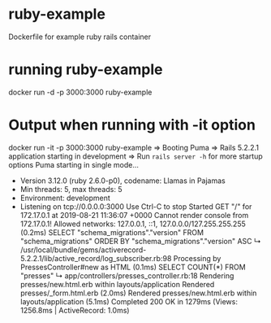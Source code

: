 # ruby-example
Dockerfile for example ruby rails container

# running ruby-example
docker run -d -p 3000:3000 ruby-example

# Output when running with -it option
docker run -it -p 3000:3000 ruby-example
=> Booting Puma
=> Rails 5.2.2.1 application starting in development
=> Run `rails server -h` for more startup options
Puma starting in single mode...
* Version 3.12.0 (ruby 2.6.0-p0), codename: Llamas in Pajamas
* Min threads: 5, max threads: 5
* Environment: development
* Listening on tcp://0.0.0.0:3000
Use Ctrl-C to stop
Started GET "/" for 172.17.0.1 at 2019-08-21 11:36:07 +0000
Cannot render console from 172.17.0.1! Allowed networks: 127.0.0.1, ::1, 127.0.0.0/127.255.255.255
   (0.2ms)  SELECT "schema_migrations"."version" FROM "schema_migrations" ORDER BY "schema_migrations"."version" ASC
  ↳ /usr/local/bundle/gems/activerecord-5.2.2.1/lib/active_record/log_subscriber.rb:98
Processing by PressesController#new as HTML
   (0.1ms)  SELECT COUNT(*) FROM "presses"
  ↳ app/controllers/presses_controller.rb:18
  Rendering presses/new.html.erb within layouts/application
  Rendered presses/_form.html.erb (2.0ms)
  Rendered presses/new.html.erb within layouts/application (5.1ms)
Completed 200 OK in 1279ms (Views: 1256.8ms | ActiveRecord: 1.0ms)
